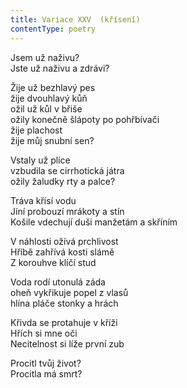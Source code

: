 ```yaml
---
title: Variace XXV  (křísení)
contentType: poetry
---
```


Jsem už naživu?  
Jste už naživu a zdrávi?

Žije už bezhlavý pes  
žije dvouhlavý kůň  
ožil už kůl v břiše  
ožily konečně šlápoty po pohřbívači  
žije plachost  
žije můj snubní sen?

Vstaly už plíce  
vzbudila se cirrhotická játra  
ožily žaludky rty a palce?

Tráva křísí vodu  
Jíní probouzí mrákoty a stín  
Košile vdechují duši manžetám a skříním

V náhlosti ožívá prchlivost  
Hříbě zahřívá kosti slámě  
Z korouhve klíčí stud

Voda rodí utonulá záda  
oheň vykřikuje popel z vlasů  
hlína pláče stonky a hrách

Křivda se protahuje v kříži  
Hřích si mne oči  
Necitelnost si líže první zub

Procitl tvůj život?  
Procitla má smrt?
